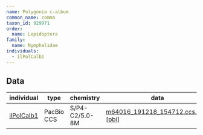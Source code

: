 ```yaml
---
name: Polygonia c-album
common_name: comma
taxon_id: 929971
order:
  name: Lepidoptera
family:
  name: Nymphalidae
individuals:
  - ilPolCalb1
---
```


## Data

| individual | type       | chemistry      | data |
| ---------- | ---------- | -------------- | ---- |
| [ilPolCalb1](../individuals/ilPolCalb1.md) | PacBio CCS | S/P4-C2/5.0-8M | [m64016_191218_154712.ccs.bam](https://darwin.cog.sanger.ac.uk/insects/Polygonia_c-album/ilPolCalb1/genomic_data/pacbio/m64016_191218_154712.ccs.bam) [[pbi](https://darwin.cog.sanger.ac.uk/insects/Polygonia_c-album/ilPolCalb1/genomic_data/pacbio/m64016_191218_154712.ccs.bam.pbi)]|
